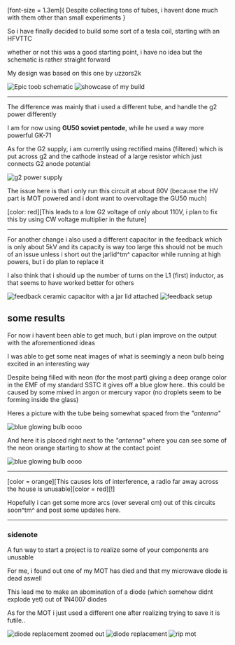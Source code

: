 [font-size = 1.3em]{
Despite collecting tons of tubes,
i havent done much with them other than small experiments
}

So i have finally decided to build some sort of a tesla coil, starting with an HFVTTC

whether or not this was a good starting point, i have no idea but the schematic is rather straight forward

My design was based on this one by uzzors2k

![Epic toob schematic](__IMAGE__/schematic/uzzors2k_hfvttc.png)
![showcase of my build](__IMAGE__/general_4.jpg)

---

The difference was mainly that i used a different tube, and handle the g2 power differently

I am for now using **GU50 soviet pentode**, while he used a way more powerful GK-71

As for the G2 supply, i am currently using rectified mains (filtered) which is put
across g2 and the cathode instead of a large resistor which just connects G2 anode potential

![g2 power supply](__IMAGE__/supply_1.jpg)

The issue here is that i only run this circuit at about 80V (because the HV part is MOT powered and i dont want to overvoltage the GU50 much)

[color: red][This leads to a low G2 voltage of only about 110V, i plan to fix this by using CW voltage multiplier in the future]

---

For another change i also used a different capacitor in the feedback which is only about 5kV and its capacity is way too large
this should not be much of an issue unless i short out the jarlid^tm^ capacitor while running at high powers, but i do plan to replace it

I also think that i should up the number of turns on the L1 (first) inductor, as that seems to have worked better for others

![feedback ceramic capacitor with a jar lid attached](__IMAGE__/feedback_2.jpg)
![feedback setup](__IMAGE__/feedback_1.jpg)

## some results
For now i havent been able to get much, but i plan improve on the output with the aforementioned ideas

I was able to get some neat images of what is seemingly a neon bulb being excited in an interesting way

Despite being filled with neon (for the most part) giving a deep orange color in the EMF of my standard SSTC
it gives off a blue glow here.. this could be caused by some mixed in argon or mercury vapor (no droplets seem to be forming inside the glass)

Heres a picture with the tube being somewhat spaced from the *"antenna"*

![blue glowing bulb oooo](__IMAGE__/output_1.jpg)

And here it is placed right next to the *"antenna"* where you can see some of the neon orange starting to show at the contact point

![blue glowing bulb oooo](__IMAGE__/output_2.jpg)

---

[color = orange][This causes lots of interference, a radio far away across the house is unusable][color = red][!]

Hopefully i can get some more arcs (over several cm) out of this circuits soon^tm^ and post some updates here.

---
### sidenote

A fun way to start a project is to realize some of your components are unusable

For me, i found out one of my MOT has died and that my microwave diode is dead aswell

This lead me to make an abomination of a diode (which somehow didnt explode yet) out of 1N4007 diodes

As for the MOT i just used a different one after realizing trying to save it is futile..

![diode replacement zoomed out](__IMAGE__/supply_4.jpg)
![diode replacement](__IMAGE__/supply_2.jpg)
![rip mot](__IMAGE__/supply_3.jpg)